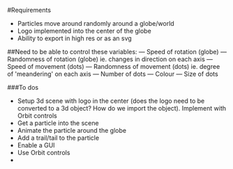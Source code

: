 #Requirements
- Particles move around randomly around a globe/world
- Logo implemented into the center of the globe
- Ability to export in high res or as an svg


##Need to be able to control these variables:
— Speed of rotation (globe)
— Randomness of rotation (globe) ie. changes in direction on each axis
— Speed of movement (dots)
— Randomness of movement (dots) ie. degree of 'meandering' on each axis
— Number of dots
— Colour
— Size of dots


###To dos

- Setup 3d scene with logo in the center (does the logo need to be converted to a 3d object? How do we import the object). 
	Implement with Orbit controls
- Get a particle into the scene
- Animate the particle around the globe
- Add a trail/tail to the particle 
- Enable a GUI
- Use Orbit controls
-
 